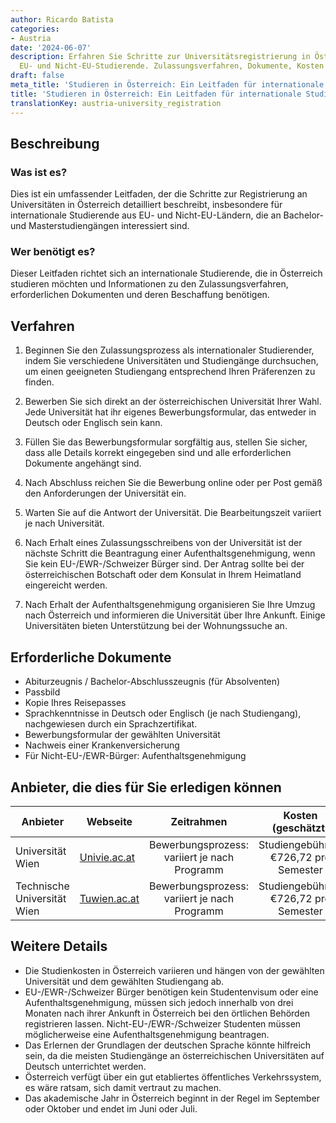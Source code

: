```yaml
---
author: Ricardo Batista
categories:
- Austria
date: '2024-06-07'
description: Erfahren Sie Schritte zur Universitätsregistrierung in Österreich für
  EU- und Nicht-EU-Studierende. Zulassungsverfahren, Dokumente, Kosten und mehr erklärt.
draft: false
meta_title: 'Studieren in Österreich: Ein Leitfaden für internationale Studierende'
title: 'Studieren in Österreich: Ein Leitfaden für internationale Studierende'
translationKey: austria-university_registration
---
```



## Beschreibung
### Was ist es?
Dies ist ein umfassender Leitfaden, der die Schritte zur Registrierung an Universitäten in Österreich detailliert beschreibt, insbesondere für internationale Studierende aus EU- und Nicht-EU-Ländern, die an Bachelor- und Masterstudiengängen interessiert sind.

### Wer benötigt es?
Dieser Leitfaden richtet sich an internationale Studierende, die in Österreich studieren möchten und Informationen zu den Zulassungsverfahren, erforderlichen Dokumenten und deren Beschaffung benötigen.

## Verfahren

1. Beginnen Sie den Zulassungsprozess als internationaler Studierender, indem Sie verschiedene Universitäten und Studiengänge durchsuchen, um einen geeigneten Studiengang entsprechend Ihren Präferenzen zu finden.

2. Bewerben Sie sich direkt an der österreichischen Universität Ihrer Wahl. Jede Universität hat ihr eigenes Bewerbungsformular, das entweder in Deutsch oder Englisch sein kann.

3. Füllen Sie das Bewerbungsformular sorgfältig aus, stellen Sie sicher, dass alle Details korrekt eingegeben sind und alle erforderlichen Dokumente angehängt sind.

4. Nach Abschluss reichen Sie die Bewerbung online oder per Post gemäß den Anforderungen der Universität ein.

5. Warten Sie auf die Antwort der Universität. Die Bearbeitungszeit variiert je nach Universität.

6. Nach Erhalt eines Zulassungsschreibens von der Universität ist der nächste Schritt die Beantragung einer Aufenthaltsgenehmigung, wenn Sie kein EU-/EWR-/Schweizer Bürger sind. Der Antrag sollte bei der österreichischen Botschaft oder dem Konsulat in Ihrem Heimatland eingereicht werden.

7. Nach Erhalt der Aufenthaltsgenehmigung organisieren Sie Ihre Umzug nach Österreich und informieren die Universität über Ihre Ankunft. Einige Universitäten bieten Unterstützung bei der Wohnungssuche an.

## Erforderliche Dokumente

- Abiturzeugnis / Bachelor-Abschlusszeugnis (für Absolventen)
- Passbild
- Kopie Ihres Reisepasses
- Sprachkenntnisse in Deutsch oder Englisch (je nach Studiengang), nachgewiesen durch ein Sprachzertifikat.
- Bewerbungsformular der gewählten Universität
- Nachweis einer Krankenversicherung
- Für Nicht-EU-/EWR-Bürger: Aufenthaltsgenehmigung

## Anbieter, die dies für Sie erledigen können

| Anbieter        |     Webseite                     |     Zeitrahmen                               |       Kosten (geschätzt)         |
| --------------- | ------------------------------- |:-------------:                              | :----------------------------: |
| Universität Wien       |  [Univie.ac.at](https://www.univie.ac.at/de/)     | Bewerbungsprozess: variiert je nach Programm         | Studiengebühren: €726,72 pro Semester   |
| Technische Universität Wien | [Tuwien.ac.at](https://www.tuwien.ac.at/de/) | Bewerbungsprozess: variiert je nach Programm | Studiengebühren: €726,72 pro Semester |

## Weitere Details
- Die Studienkosten in Österreich variieren und hängen von der gewählten Universität und dem gewählten Studiengang ab.
- EU-/EWR-/Schweizer Bürger benötigen kein Studentenvisum oder eine Aufenthaltsgenehmigung, müssen sich jedoch innerhalb von drei Monaten nach ihrer Ankunft in Österreich bei den örtlichen Behörden registrieren lassen. Nicht-EU-/EWR-/Schweizer Studenten müssen möglicherweise eine Aufenthaltsgenehmigung beantragen.
- Das Erlernen der Grundlagen der deutschen Sprache könnte hilfreich sein, da die meisten Studiengänge an österreichischen Universitäten auf Deutsch unterrichtet werden.
- Österreich verfügt über ein gut etabliertes öffentliches Verkehrssystem, es wäre ratsam, sich damit vertraut zu machen.
- Das akademische Jahr in Österreich beginnt in der Regel im September oder Oktober und endet im Juni oder Juli.